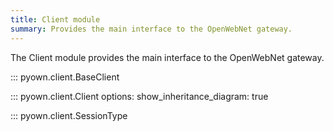 ```yaml
---
title: Client module
summary: Provides the main interface to the OpenWebNet gateway.
---
```


The Client module provides the main interface to the OpenWebNet gateway.

::: pyown.client.BaseClient

::: pyown.client.Client
    options:
        show_inheritance_diagram: true


::: pyown.client.SessionType
